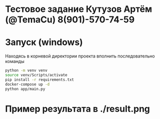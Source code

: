 # Тестовое задание Кутузов Артём (@TemaCu) 8(901)-570-74-59

# Запуск (windows)

Находясь в корневой директории проекта вполнить последовательно команды
```bash
python -m venv venv
source venv/Scripts/activate
pip install -r requirements.txt
docker-compose up -d
python app/main.py
```

# Пример результата в ./result.png

